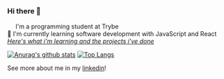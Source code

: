 ### Hi there 👋


<img src="https://avatars2.githubusercontent.com/u/55410300?s=200&v=4" width="15px"> I'm a programming student at Trybe <br>
🌱 I'm currently learning software development with JavaScript and React <br>
_[Here's what i'm learning and the projects i've done](https://github.com/danimuller20/trybe-exercises)_

[![Anurag's github stats](https://github-readme-stats.vercel.app/api?username=danimuller20)](https://github.com/danimuller20/github-readme-stats)
[![Top Langs](https://github-readme-stats.vercel.app/api/top-langs/?username=danimuller20&layout=compact)](https://github.com/danimuller20/github-readme-stats)


See more about me in my [linkedin](https://www.linkedin.com/in/daniela-muller-8b2415154/)! 

<!--
**danimuller20/danimuller20** is a ✨ _special_ ✨ repository because its `README.md` (this file) appears on your GitHub profile.

Here are some ideas to get you started:

- 🔭 I’m currently working on ...
- 🌱 I'm currently learning software development with JavaScript
- 👯 I’m looking to collaborate on ...
- 🤔 I’m looking for help with ...
- 💬 Ask me about ...
- 📫 How to reach me: ...
- 😄 Pronouns: ...
- ⚡ Fun fact: ...
-->
